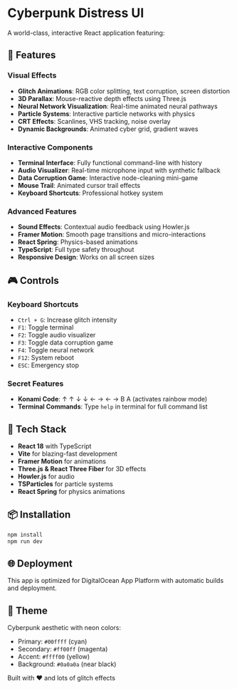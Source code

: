 # Cyberpunk Distress UI

A world-class, interactive React application featuring:

## 🌟 Features

### Visual Effects
- **Glitch Animations**: RGB color splitting, text corruption, screen distortion
- **3D Parallax**: Mouse-reactive depth effects using Three.js
- **Neural Network Visualization**: Real-time animated neural pathways
- **Particle Systems**: Interactive particle networks with physics
- **CRT Effects**: Scanlines, VHS tracking, noise overlay
- **Dynamic Backgrounds**: Animated cyber grid, gradient waves

### Interactive Components
- **Terminal Interface**: Fully functional command-line with history
- **Audio Visualizer**: Real-time microphone input with synthetic fallback
- **Data Corruption Game**: Interactive node-cleaning mini-game
- **Mouse Trail**: Animated cursor trail effects
- **Keyboard Shortcuts**: Professional hotkey system

### Advanced Features
- **Sound Effects**: Contextual audio feedback using Howler.js
- **Framer Motion**: Smooth page transitions and micro-interactions
- **React Spring**: Physics-based animations
- **TypeScript**: Full type safety throughout
- **Responsive Design**: Works on all screen sizes

## 🎮 Controls

### Keyboard Shortcuts
- `Ctrl + G`: Increase glitch intensity
- `F1`: Toggle terminal
- `F2`: Toggle audio visualizer  
- `F3`: Toggle data corruption game
- `F4`: Toggle neural network
- `F12`: System reboot
- `ESC`: Emergency stop

### Secret Features
- **Konami Code**: ↑ ↑ ↓ ↓ ← → ← → B A (activates rainbow mode)
- **Terminal Commands**: Type `help` in terminal for full command list

## 🚀 Tech Stack

- **React 18** with TypeScript
- **Vite** for blazing-fast development
- **Framer Motion** for animations
- **Three.js & React Three Fiber** for 3D effects
- **Howler.js** for audio
- **TSParticles** for particle systems
- **React Spring** for physics animations

## 📦 Installation

```bash
npm install
npm run dev
```

## 🌐 Deployment

This app is optimized for DigitalOcean App Platform with automatic builds and deployment.

## 🎨 Theme

Cyberpunk aesthetic with neon colors:
- Primary: `#00ffff` (cyan)
- Secondary: `#ff00ff` (magenta)  
- Accent: `#ffff00` (yellow)
- Background: `#0a0a0a` (near black)

Built with ❤️ and lots of glitch effects